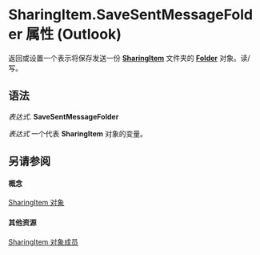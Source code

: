 
# SharingItem.SaveSentMessageFolder 属性 (Outlook)

返回或设置一个表示将保存发送一份 **[SharingItem](63dd3451-44f3-7cc4-c6e2-7dad5835a7d2.md)** 文件夹的 **[Folder](3cf6cda8-6d70-666e-2643-9d9c5b9cacfc.md)** 对象。读/写。


## 语法

 _表达式_. **SaveSentMessageFolder**

 _表达式_ 一个代表 **SharingItem** 对象的变量。


## 另请参阅


#### 概念


[SharingItem 对象](63dd3451-44f3-7cc4-c6e2-7dad5835a7d2.md)
#### 其他资源


[SharingItem 对象成员](719ad60e-2242-2c54-778f-006b61690389.md)